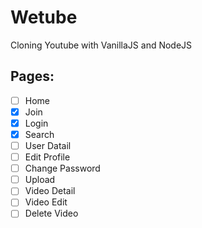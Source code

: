 # Wetube

Cloning Youtube with VanillaJS and NodeJS

## Pages:

- [ ] Home
- [x] Join
- [x] Login
- [x] Search
- [ ] User Datail
- [ ] Edit Profile
- [ ] Change Password
- [ ] Upload
- [ ] Video Detail
- [ ] Video Edit
- [ ] Delete Video
